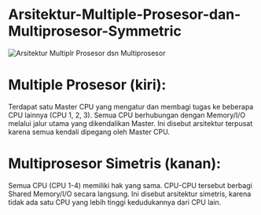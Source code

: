 # Arsitektur-Multiple-Prosesor-dan-Multiprosesor-Symmetric

![Arsitektur Multiplr Prosesor dsn Multiprosesor](https://github.com/user-attachments/assets/11cd3089-fe3a-44c0-ab55-e80bdb73f64a)


# Multiple Prosesor (kiri):
Terdapat satu Master CPU yang mengatur dan membagi tugas ke beberapa CPU lainnya (CPU 1, 2, 3).
Semua CPU berhubungan dengan Memory/I/O melalui jalur utama yang dikendalikan Master.
Ini disebut arsitektur terpusat karena semua kendali dipegang oleh Master CPU.

# Multiprosesor Simetris (kanan):
Semua CPU (CPU 1-4) memiliki hak yang sama.
CPU-CPU tersebut berbagi Shared Memory/I/O secara langsung.
Ini disebut arsitektur simetris, karena tidak ada satu CPU yang lebih tinggi kedudukannya dari CPU lain.
